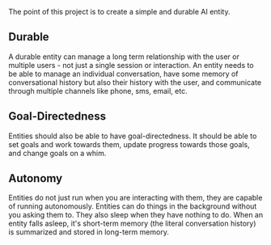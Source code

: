 The point of this project is to create a simple and durable AI entity.

## Durable

A durable entity can manage a long term relationship with the user or multiple users - not just a single session or interaction. An entity needs to be able to manage an individual conversation, have some memory of conversational history but also their history with the user, and communicate through multiple channels like phone, sms, email, etc.

## Goal-Directedness

Entities should also be able to have goal-directedness. It should be able to set goals and work towards them, update progress towards those goals, and change goals on a whim.

## Autonomy

Entities do not just run when you are interacting with them, they are capable of running autonomously. Entities can do things in the background without you asking them to. They also sleep when they have nothing to do. When an entity falls asleep, it's short-term memory (the literal conversation history) is summarized and stored in long-term memory.
